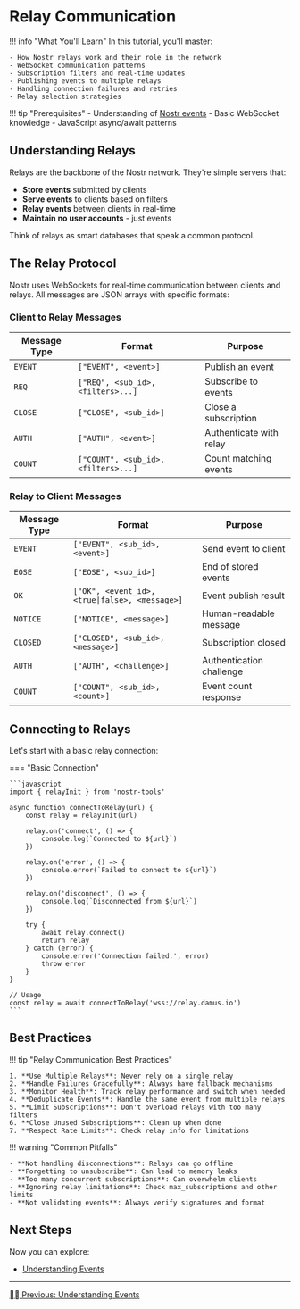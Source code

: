 # Relay Communication

!!! info "What You'll Learn"
    In this tutorial, you'll master:
    
    - How Nostr relays work and their role in the network
    - WebSocket communication patterns
    - Subscription filters and real-time updates
    - Publishing events to multiple relays
    - Handling connection failures and retries
    - Relay selection strategies

!!! tip "Prerequisites"
    - Understanding of [Nostr events](./understanding-events.md)
    - Basic WebSocket knowledge
    - JavaScript async/await patterns

## Understanding Relays

Relays are the backbone of the Nostr network. They're simple servers that:

- **Store events** submitted by clients
- **Serve events** to clients based on filters
- **Relay events** between clients in real-time
- **Maintain no user accounts** - just events

Think of relays as smart databases that speak a common protocol.

## The Relay Protocol

Nostr uses WebSockets for real-time communication between clients and relays. All messages are JSON arrays with specific formats:

### Client to Relay Messages

| Message Type | Format | Purpose |
|--------------|--------|---------|
| `EVENT` | `["EVENT", <event>]` | Publish an event |
| `REQ` | `["REQ", <sub_id>, <filters>...]` | Subscribe to events |
| `CLOSE` | `["CLOSE", <sub_id>]` | Close a subscription |
| `AUTH` | `["AUTH", <event>]` | Authenticate with relay |
| `COUNT` | `["COUNT", <sub_id>, <filters>...]` | Count matching events |

### Relay to Client Messages

| Message Type | Format | Purpose |
|--------------|--------|---------|
| `EVENT` | `["EVENT", <sub_id>, <event>]` | Send event to client |
| `EOSE` | `["EOSE", <sub_id>]` | End of stored events |
| `OK` | `["OK", <event_id>, <true\|false>, <message>]` | Event publish result |
| `NOTICE` | `["NOTICE", <message>]` | Human-readable message |
| `CLOSED` | `["CLOSED", <sub_id>, <message>]` | Subscription closed |
| `AUTH` | `["AUTH", <challenge>]` | Authentication challenge |
| `COUNT` | `["COUNT", <sub_id>, <count>]` | Event count response |

## Connecting to Relays

Let's start with a basic relay connection:

=== "Basic Connection"

    ```javascript
    import { relayInit } from 'nostr-tools'

    async function connectToRelay(url) {
        const relay = relayInit(url)
        
        relay.on('connect', () => {
            console.log(`Connected to ${url}`)
        })
        
        relay.on('error', () => {
            console.error(`Failed to connect to ${url}`)
        })
        
        relay.on('disconnect', () => {
            console.log(`Disconnected from ${url}`)
        })
        
        try {
            await relay.connect()
            return relay
        } catch (error) {
            console.error('Connection failed:', error)
            throw error
        }
    }

    // Usage
    const relay = await connectToRelay('wss://relay.damus.io')
    ```

## Best Practices

!!! tip "Relay Communication Best Practices"
    
    1. **Use Multiple Relays**: Never rely on a single relay
    2. **Handle Failures Gracefully**: Always have fallback mechanisms
    3. **Monitor Health**: Track relay performance and switch when needed
    4. **Deduplicate Events**: Handle the same event from multiple relays
    5. **Limit Subscriptions**: Don't overload relays with too many filters
    6. **Close Unused Subscriptions**: Clean up when done
    7. **Respect Rate Limits**: Check relay info for limitations

!!! warning "Common Pitfalls"
    
    - **Not handling disconnections**: Relays can go offline
    - **Forgetting to unsubscribe**: Can lead to memory leaks
    - **Too many concurrent subscriptions**: Can overwhelm clients
    - **Ignoring relay limitations**: Check max_subscriptions and other limits
    - **Not validating events**: Always verify signatures and format

## Next Steps

Now you can explore:

- [Understanding Events](./understanding-events.md)

---

<div class="tutorial-navigation">
  <a href="./understanding-events.md" class="btn btn-outline">
     Previous: Understanding Events
  </a>
</div>

